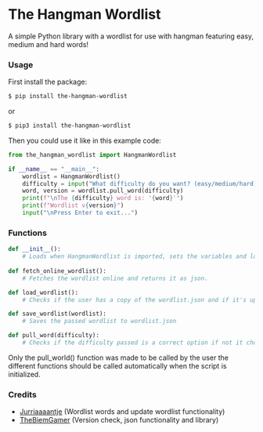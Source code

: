 # The Hangman Wordlist
A simple Python library with a wordlist for use with hangman featuring easy, medium and hard words!

### Usage
First install the package:
```bash
$ pip install the-hangman-wordlist
```
or
```bash
$ pip3 install the-hangman-wordlist
```
Then you could use it like in this example code:
```py
from the_hangman_wordlist import HangmanWordlist

if __name__ == "__main__":
    wordlist = HangmanWordlist()
    difficulty = input("What difficulty do you want? (easy/medium/hard): ")
    word, version = wordlist.pull_word(difficulty)
    print(f"\nThe {difficulty} word is: '{word}'")
    print(f"Wordlist v{version}")
    input("\nPress Enter to exit...")
```

### Functions
```py
def __init__():
    # Loads when HangmanWordlist is imported, sets the variables and loads the wordlist with the load_wordlist() function.
    
def fetch_online_wordlist():
    # Fetches the wordlist online and returns it as json.

def load_wordlist():
    # Checks if the user has a copy of the wordlist.json and if it's up to date and then downloads it if necessary with the save_wordlist() function.

def save_wordlist(wordlist):
    # Saves the passed wordlist to wordlist.json

def pull_word(difficulty):
    # Checks if the difficulty passed is a correct option if not it chooses a random difficulty and then it returns a random word from the chosen difficulty and the wordlist version.
```
Only the pull_world() function was made to be called by the user the different functions should be called automatically when the script is initialized.

### Credits
- [Jurriaaaantje](https://github.com/Jurriaaaantje) (Wordlist words and update wordlist functionality)
- [TheBiemGamer](https://github.com/TheBiemGamer) (Version check, json functionality and library)
